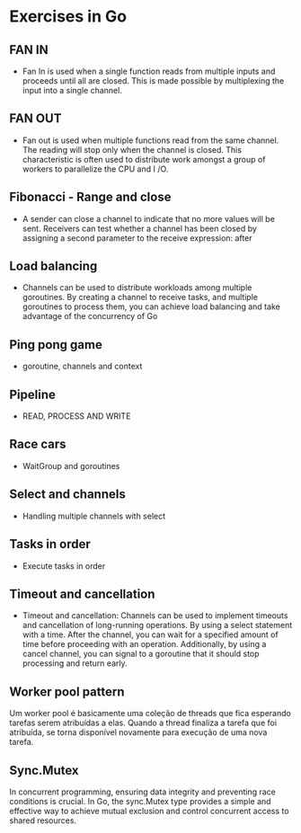# Exercises in Go

## FAN IN
- Fan In is used when a single function reads from multiple inputs and proceeds until all are closed. This is made possible by multiplexing the input into a single channel.

## FAN OUT
- Fan out is used when multiple functions read from the same channel. The reading will stop only when the channel is closed. This characteristic is often used to distribute work amongst a group of workers to parallelize the CPU and I /O.

## Fibonacci - Range and close
- A sender can close a channel to indicate that no more values will be sent. Receivers can test whether a channel has been closed by assigning a second parameter to the receive expression: after

## Load balancing
- Channels can be used to distribute workloads among multiple goroutines. By creating a channel to receive tasks, and multiple goroutines to process them, you can achieve load balancing and take advantage of the concurrency of Go

## Ping pong game
- goroutine, channels and context

## Pipeline
- READ, PROCESS AND WRITE

## Race cars
- WaitGroup and goroutines

## Select and channels
- Handling multiple channels with select

## Tasks in order
- Execute tasks in order

## Timeout and cancellation
- Timeout and cancellation: Channels can be used to implement timeouts and cancellation of long-running operations. By using a select statement with a time. After the channel, you can wait for a specified amount of time before proceeding with an operation. Additionally, by using a cancel channel, you can signal to a goroutine that it should stop processing and return early.

## Worker pool pattern
Um worker pool é basicamente uma coleção de threads que fica esperando tarefas serem atribuídas a elas. Quando a thread finaliza a tarefa que foi atribuída, se torna disponível novamente para execução de uma  nova tarefa.

## Sync.Mutex
In concurrent programming, ensuring data integrity and preventing race conditions is crucial. In Go, the sync.Mutex type provides a simple and effective way to achieve mutual exclusion and control concurrent access to shared resources. 
